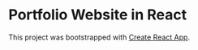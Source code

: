 # Portfolio Website in React

This project was bootstrapped with [Create React App](https://github.com/facebook/create-react-app).
